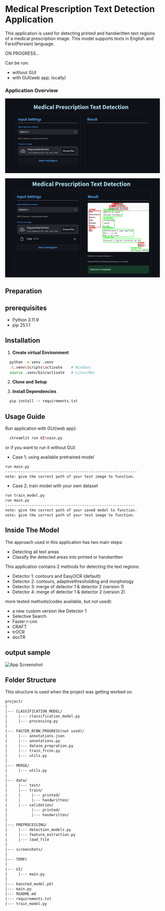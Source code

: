 # **Medical Prescription Text Detection Application**

This application is used for detecting printed and handwritten text regions of a medical prescription image.
This model supports texts in English and Farsi(Persian) language.

ON PROGRESS...


Can be run:

- without GUI
- with GUI(web app; locally)






### Application Overview

![base](./screenshots/base.png)

![result](./screenshots/result.png)

## **Preparation**

## prerequisites
- Python 3.11.9
- pip 25.1.1

## Installation
1. **Create virtual Environment**

```bash
  python -m venv .venv
  .\.venv\Scripts\activate    # Windows
  source .venv/bin/activate   # Linux/Mac
```

2. **Clone and Setup**

3. **Install Dependencies**
```bash
  pip install -r requirements.txt
```

## **Usage Guide**
Run application with GUI(web app):
```bash
  streamlit run UI\main.py
```
or if you want to run it without GUI:

- Case 1; using available pretrained model
```    
run main.py
------------------------------------------------------------
note: give the correct path of your test image to function.
``` 

- Case 2; train model with your own dataset
```    
run train_model.py
run main.py
-----------------------------------------------------------
note: give the correct path of your saved model to function.
note: give the correct path of your test image to function.
``` 


    

## **Inside The Model**

The approach used in this application has two main steps:

- Detecting all text areas
- Classify the detected areas into printed or handwritten

This application contains 2 methods for detecting the text regions:
    
- Detector 1: contours and EasyOCR (default)
- Detector 2: contours, adaptivethresholding and morphology
- Detector 3: merge of detector 1 & detector 2 (version 1)
- Detector 4: merge of detector 1 & detector 2 (version 2)

more tested methods(codes available, but not used):
- a new custom version like Detector 1
- Selective Search
- Faster r-cnn
- CRAFT
- trOCR
- docTR


## **output sample**
![App Screenshot](./screenshots/output.png)

## **Folder Structure**
This structure is used when the project was getting worked on.
```text
project/
|
|--- CLASSIFICATION_MODEL/
|     |--- classification_model.py
|     |--- processing.py
|
|--- FASTER_RCNN_PROGRESS(not used)/
|     |--- annotations.json
|     |--- annotations.py
|     |--- datase_prepration.py
|     |--- train_frcnn.py
|     |--- utils.py
|
|--- MERGE/
|     |--- utils.py
|
|--- data/
|     |--- test/
|     |--- train/
|     |     |--- printed/
|     |     |--- handwritten/
|     |--- validation/
|           |--- printed/
|           |--- handwritten/
|
|--- PREPROCESSING/
|     |--- detection_models.py
|     |--- feature_extraction.py
|     |--- load_file
|
|--- screenshots/
|
|--- TEMP/
|
|--- UI/
|     |--- main.py
|
|--- boosted_model.pkl
|--- main.py
|--- README.md
|--- requirements.txt
|--- train_model.py
```
